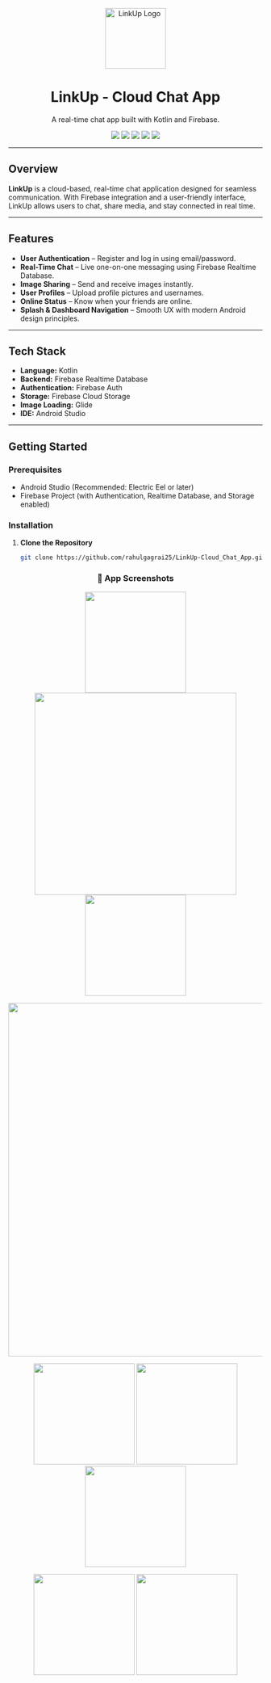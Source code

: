 <p align="center">
  <img src="https://github.com/user-attachments/assets/6a5f1977-2e85-4944-b09c-06b6dd065c3a" alt="LinkUp Logo" width="120" height="120">
</p>

<h1 align="center">LinkUp - Cloud Chat App</h1>

<p align="center">
  A real-time chat app built with Kotlin and Firebase.
</p>

<p align="center">
  <img src="https://img.shields.io/badge/Build-Passing-brightgreen?style=flat-square" />
  <img src="https://img.shields.io/badge/Version-1.0-blue?style=flat-square" />
  <img src="https://img.shields.io/badge/License-MIT-green?style=flat-square" />
  <img src="https://img.shields.io/badge/Platform-Android-lightgrey?style=flat-square" />
  <img src="https://img.shields.io/badge/Made%20with-Java-orange?style=flat-square" />
</p>

---

## Overview

**LinkUp** is a cloud-based, real-time chat application designed for seamless communication. With Firebase integration and a user-friendly interface, LinkUp allows users to chat, share media, and stay connected in real time.

---

## Features

- **User Authentication** – Register and log in using email/password.
- **Real-Time Chat** – Live one-on-one messaging using Firebase Realtime Database.
- **Image Sharing** – Send and receive images instantly.
- **User Profiles** – Upload profile pictures and usernames.
- **Online Status** – Know when your friends are online.
- **Splash & Dashboard Navigation** – Smooth UX with modern Android design principles.

---

## Tech Stack

- **Language:** Kotlin  
- **Backend:** Firebase Realtime Database  
- **Authentication:** Firebase Auth  
- **Storage:** Firebase Cloud Storage  
- **Image Loading:** Glide  
- **IDE:** Android Studio

---

## Getting Started

### Prerequisites

- Android Studio (Recommended: Electric Eel or later)
- Firebase Project (with Authentication, Realtime Database, and Storage enabled)

### Installation

1. **Clone the Repository**
   ```bash
   git clone https://github.com/rahulgagrai25/LinkUp-Cloud_Chat_App.git

<h3 align="center">📸 App Screenshots</h3>

<p align="center">
  <img src="https://github.com/user-attachments/assets/6a5f1977-2e85-4944-b09c-06b6dd065c3a" width="200"/>
  <img src="https://github.com/user-attachments/assets/71597096-a515-435e-a52d-a5f09816a1d1" width="400" />
  <img src="https://github.com/user-attachments/assets/5c022ff6-7d38-4757-8454-91bdc004ebe5" width="200"/>
</p>
<p align= "center">
  <img src="https://github.com/user-attachments/assets/81b041da-bab8-4f32-99e6-289c07a88dc7" width="700" />
</p>
<p align="center">
  <img src="https://github.com/user-attachments/assets/198ed6e2-aedb-4f89-9404-0fbba4847e08" width="200" />
  <img src="https://github.com/user-attachments/assets/6d70b7b8-5163-4cf0-8288-84d17108b944" width="200" />
  <img src="https://github.com/user-attachments/assets/ae00e319-6005-4dc8-9161-7fec8dd158a6" width="200" />
 
</p>
<p align="center">
  <img src="https://github.com/user-attachments/assets/0a73cf7d-231d-42af-a7dc-0ddcf3c74f82" width="200" />
  <img src="https://github.com/user-attachments/assets/7fd5061e-0b3f-4d66-8250-8f6bcd2fe1f3" width="200" />
</p>
